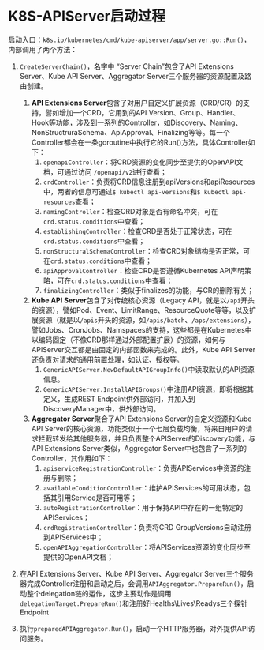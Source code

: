 # K8S-APIServer启动过程

启动入口：`k8s.io/kubernetes/cmd/kube-apiserver/app/server.go::Run()`，内部调用了两个方法：
1. `CreateServerChain()`，名字中 “Server Chain”包含了API Extensions Server、Kube API Server、Aggregator Server三个服务器的资源配置及路由创建。

   1. **API Extensions Server**包含了对用户自定义扩展资源（CRD/CR）的支持，譬如增加一个CRD，它用到的API Version、Group、Handler、Hook等功能，涉及到一系列的Controller，如Discovery、Naming、NonStructruraSchema、ApiApproval、Finalizing等等。每一个Controller都会在一条goroutine中执行它的Run()方法，具体Controller如下：
      1. `openapiController`：将CRD资源的变化同步至提供的OpenAPI文档，可通过访问 `/openapi/v2`进行查看；
      2. `crdController`：负责将CRD信息注册到apiVersions和apiResources中，两者的信息可通过`$ kubectl api-versions`和`$ kubectl api-resources`查看；
      3. `namingController`：检查CRD对象是否有命名冲突，可在`crd.status.conditions`中查看；
      4. `establishingController`：检查CRD是否处于正常状态，可在`crd.status.conditions`中查看；
      5. `nonStructuralSchemaController`：检查CRD对象结构是否正常，可在`crd.status.conditions`中查看；
      6. `apiApprovalController`：检查CRD是否遵循Kubernetes API声明策略，可在`crd.status.conditions`中查看；
      7. `finalizingController`：类似于finalizes的功能，与CR的删除有关；
   2. **Kube API Server**包含了对传统核心资源（Legacy API，就是以`/api`开头的资源），譬如Pod、Event、LimitRange、ResourceQuote等等，以及扩展资源（就是以`/apis`开头的资源，如`/apis/batch`、`/aps/extensions`），譬如Jobs、CronJobs、Namspaces的支持，这些都是在Kubernetes中以编码固定（不像CRD那样通过外部配置扩展）的资源，如何与APIServer交互都是由固定的内部函数来完成的。此外，Kube API Server还负责对请求的通用前置处理，如认证、授权等。
      1. `GenericAPIServer.NewDefaultAPIGroupInfo()`中读取默认的API资源信息。
      2. `GenericAPIServer.InstallAPIGroups()`中注册API资源，即将根据其定义，生成REST Endpoint供外部访问，并加入到DiscoveryManager中，供外部访问。
   3. **Aggregator Server**聚合了API Extensions Server的自定义资源和Kube API Server的核心资源，功能类似于一个七层负载均衡，将来自用户的请求拦截转发给其他服务器，并且负责整个APIServer的Discovery功能，与API Extensions Server类似，Aggregator Server中也包含了一系列的Controller，其作用如下：
      1. `apiserviceRegistrationController`：负责APIServices中资源的注册与删除；
      2. `availableConditionController`：维护APIServices的可用状态，包括其引用Service是否可用等；
      3. `autoRegistrationController`：用于保持API中存在的一组特定的APIServices；
      4. `crdRegistrationController`：负责将CRD GroupVersions自动注册到APIServices中；
      5. `openAPIAggregationController`：将APIServices资源的变化同步至提供的OpenAPI文档；

2. 在API Extensions Server、Kube API Server、Aggregator Server三个服务器完成Controller注册和启动之后，会调用`APIAggregator.PrepareRun()`，启动整个delegation链的运作，这步主要动作是调用`delegationTarget.PrepareRun()`和注册好Healths\Lives\Readys三个探针Endpoint

3. 执行`preparedAPIAggregator.Run()`，启动一个HTTP服务器，对外提供API访问服务。



